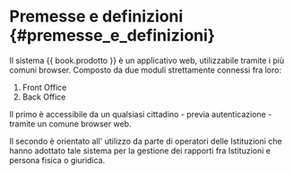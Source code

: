# Premesse e definizioni {#premesse_e_definizioni}

Il sistema {{ book.prodotto }} è un applicativo web, utilizzabile tramite i più comuni browser. 
Composto da due moduli strettamente connessi fra  loro:

1. Front Office
2. Back Office

Il primo è accessibile da un qualsiasi cittadino - previa autenticazione - tramite un comune browser web.

Il secondo è orientato all' utilizzo da parte di operatori delle Istituzioni che hanno adottato tale sistema per la gestione dei rapporti fra Istituzioni e persona fisica o giuridica.